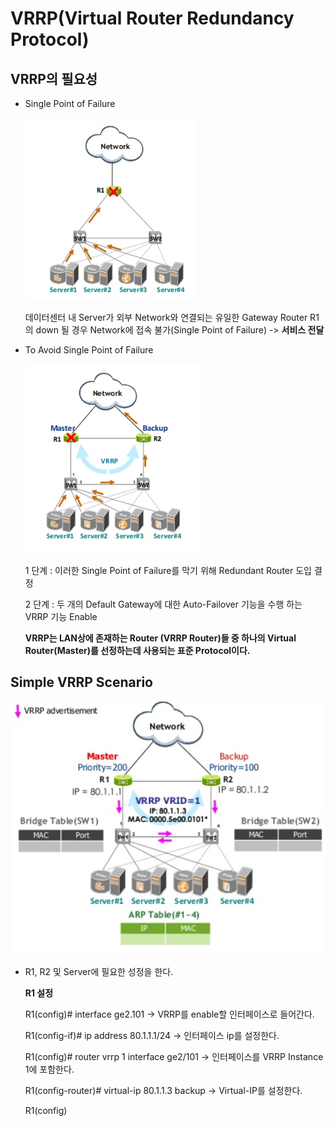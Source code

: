 # VRRP(Virtual Router Redundancy Protocol) 

## VRRP의 필요성

- Single Point of Failure

  ![Single Point of Failure](./imgs/single_point_of_failure.PNG)

  데이터센터 내 Server가 외부 Network와 연결되는 유일한 Gateway Router R1의 down 될 경우 Network에 접속 불가(Single Point of Failure) -> **서비스 전달**

- To Avoid Single Point of Failure

  ![To Avoid Single Point of Failure](./imgs/to_avoid_single_point_of_failure.PNG)

  1 단계 : 이러한 Single Point of Failure를 막기 위해 Redundant Router 도입 결정

  2 단계 : 두 개의 Default Gateway에 대한 Auto-Failover 기능을 수행 하는 VRRP 기능 Enable

  **VRRP는 LAN상에 존재하는 Router (VRRP Router)들 중 하나의 Virtual Router(Master)를 선정하는데 사용되는 표준 Protocol이다.**

## Simple VRRP Scenario

![simple vrrp scenario](./imgs/simple_vrrp_scenario.PNG)

- R1, R2 및 Server에 필요한 성정을 한다.

  **R1 설정**

  R1(config)# interface ge2.101 -> VRRP를 enable할 인터페이스로 들어간다.

  R1(config-if)# ip address 80.1.1.1/24 -> 인터페이스 ip를 설정한다.

  R1(config)# router vrrp 1 interface ge2/101 -> 인터페이스를 VRRP Instance 1에 포함한다.

  R1(config-router)# virtual-ip 80.1.1.3 backup -> Virtual-IP를 설정한다.

  R1(config)